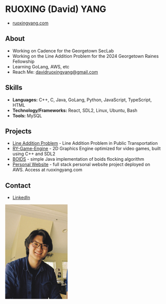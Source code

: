 # RUOXING (David) YANG

- [ruoxingyang.com](https://ruoxingyang.com)

## About
- Working on Cadence for the Georgetown SecLab
- Working on the Line Addition Problem for the 2024 Georgetown Raines Fellowship 
- Learning GoLang, AWS, etc
- Reach Me: davidruoxingyang@gmail.com

## Skills
- **Languages:** C++, C, Java, GoLang, Python, JavaScript, TypeScript, HTML
- **Technology/Frameworks:** React, SDL2, Linux, Ubuntu, Bash
- **Tools:** MySQL

## Projects
- [Line Addition Problem](https://github.com/Davidrxyang/raines-2024-line-addition-problem) - Line Addition Problem in Public Transportation
- [RY-Game-Engine](https://github.com/Davidrxyang/RY-Game-Engine) - 2D Graphics Engine optimized for video games, built using C++ and SDL2
- [BOIDS](https://github.com/Davidrxyang/boids) - simple Java implementation of boids flocking algorithm
- [Personal Website](https://github.com/Davidrxyang/ruoxingyang.com) - full stack personal website project deployed on AWS. Access at ruoxingyang.com



## Contact
- [LinkedIn](https://linkedin.com/in/ruoxing-yang-527304228)
  
<img src="https://github.com/Davidrxyang/Davidrxyang/blob/main/David.jpg" alt="Profile Picture" width="200"/>
